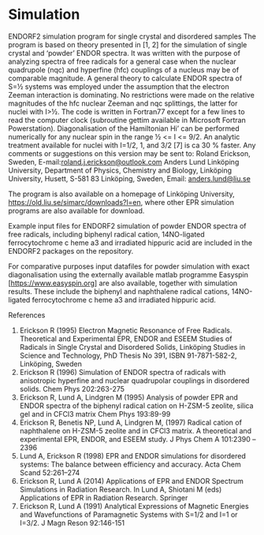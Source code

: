 # Simulation
ENDORF2 simulation program for single crystal and disordered samples
The program is based on theory presented in [1, 2] for the simulation of single crystal and ‘powder’ ENDOR
spectra. It was written with the purpose of analyzing spectra of free radicals for a general case when the nuclear
quadrupole (nqc) and hyperfine (hfc) couplings of a nucleus may be of comparable magnitude.
A general theory to calculate ENDOR spectra of S=½ systems was employed under the assumption that the
electron Zeeman interaction is dominating. No restrictions were made on the relative magnitudes of the hfc nuclear
Zeeman and nqc splittings, the latter for nuclei with I>½.
The code is written in Fortran77 except for a few lines to read the computer clock (subroutine gettim available in
Microsoft Fortran Powerstation). Diagonalisation of the Hamiltonian Hi’ can be performed numerically for any
nuclear spin in the range ½ <= I <= 9/2. An analytic treatment available for nuclei with I=1/2, 1, and 3/2 [7] is ca 30 %
faster.  Any comments or suggestions on this version may be sent to:
Roland Erickson, Sweden, E-mail:roland.j.erickson@outlook.com
Anders Lund Linköping University, Department of Physics, Chemistry and Biology, Linköping University, Husett, S-581 83 Linköping,
Sweden, Email: anders.lund@liu.se

The program is also available on a homepage of Linköping University, https://old.liu.se/simarc/downloads?l=en, where other EPR simulation programs are also available for download.

Example input files for ENDORF2 simulation of powder ENDOR spectra of free radicals, including biphenyl radical cation, 14NO-ligated ferrocytochrome c heme a3 and irradiated hippuric acid are included in the ENDORF2 packages on the repository.

For comparative purposes input datafiles for powder simulation with exact diagonalisation using the externally available matlab programme Easyspin [https://www.easyspin.org] are also available, together with simulation results. These include the biphenyl and naphthalene radical cations, 14NO-ligated ferrocytochrome c heme a3 and irradiated hippuric acid. 

References

1. Erickson R (1995) Electron Magnetic Resonance of Free Radicals. Theoretical and Experimental EPR,
ENDOR and ESEEM Studies of Radicals in Single Crystal and Disordered Solids, Linköping Studies in
Science and Technology, PhD Thesis No 391, ISBN 91-7871-582-2, Linköping, Sweden
2. Erickson R (1996) Simulation of ENDOR spectra of radicals with anisotropic hyperfine and nuclear
quadrupolar couplings in disordered solids. Chem Phys 202:263-275
3. Erickson R, Lund A, Lindgren M (1995) Analysis of powder EPR and ENDOR spectra of the biphenyl
radical cation on H-ZSM-5 zeolite, silica gel and in CFCl3 matrix Chem Phys 193:89-99
4. Erickson R, Benetis NP, Lund A, Lindgren M, (1997) Radical cation of naphthalene on H-ZSM-5 zeolite
and in CFCl3 matrix. A theoretical and experimental EPR, ENDOR, and ESEEM study. J Phys Chem A
101:2390 –2396
5. Lund A, Erickson R (1998) EPR and ENDOR simulations for disordered systems: The balance between
efficiency and accuracy. Acta Chem Scand 52:261–274
6. Erickson R, Lund A (2014) Applications of EPR and ENDOR Spectrum Simulations in Radiation
Research. In Lund A, Shiotani M (eds) Applications of EPR in Radiation Research. Springer
7. Erickson R, Lund A (1991) Analytical Expressions of Magnetic Energies and Wavefunctions of
Paramagnetic Systems with S=1/2 and I=1 or I=3/2. J Magn Reson 92:146-151

